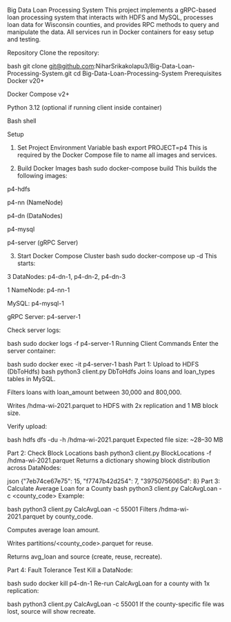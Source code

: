 Big Data Loan Processing System
This project implements a gRPC-based loan processing system that interacts with HDFS and MySQL, processes loan data for Wisconsin counties, and provides RPC methods to query and manipulate the data. All services run in Docker containers for easy setup and testing.

Repository
Clone the repository:

bash
git clone git@github.com:NiharSrikakolapu3/Big-Data-Loan-Processing-System.git
cd Big-Data-Loan-Processing-System
Prerequisites
Docker v20+

Docker Compose v2+

Python 3.12 (optional if running client inside container)

Bash shell

Setup
1. Set Project Environment Variable
bash
export PROJECT=p4
This is required by the Docker Compose file to name all images and services.

2. Build Docker Images
bash
sudo docker-compose build
This builds the following images:

p4-hdfs

p4-nn (NameNode)

p4-dn (DataNodes)

p4-mysql

p4-server (gRPC Server)

3. Start Docker Compose Cluster
bash
sudo docker-compose up -d
This starts:

3 DataNodes: p4-dn-1, p4-dn-2, p4-dn-3

1 NameNode: p4-nn-1

MySQL: p4-mysql-1

gRPC Server: p4-server-1

Check server logs:

bash
sudo docker logs -f p4-server-1
Running Client Commands
Enter the server container:

bash
sudo docker exec -it p4-server-1 bash
Part 1: Upload to HDFS (DbToHdfs)
bash
python3 client.py DbToHdfs
Joins loans and loan_types tables in MySQL.

Filters loans with loan_amount between 30,000 and 800,000.

Writes /hdma-wi-2021.parquet to HDFS with 2x replication and 1 MB block size.

Verify upload:

bash
hdfs dfs -du -h /hdma-wi-2021.parquet
Expected file size: ~28–30 MB

Part 2: Check Block Locations
bash
python3 client.py BlockLocations -f /hdma-wi-2021.parquet
Returns a dictionary showing block distribution across DataNodes:

json
{"7eb74ce67e75": 15, "f7747b42d254": 7, "39750756065d": 8}
Part 3: Calculate Average Loan for a County
bash
python3 client.py CalcAvgLoan -c <county_code>
Example:

bash
python3 client.py CalcAvgLoan -c 55001
Filters /hdma-wi-2021.parquet by county_code.

Computes average loan amount.

Writes partitions/<county_code>.parquet for reuse.

Returns avg_loan and source (create, reuse, recreate).

Part 4: Fault Tolerance Test
Kill a DataNode:

bash
sudo docker kill p4-dn-1
Re-run CalcAvgLoan for a county with 1x replication:

bash
python3 client.py CalcAvgLoan -c 55001
If the county-specific file was lost, source will show recreate.
